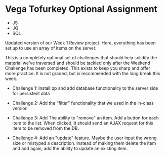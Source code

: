 Vega Tofurkey Optional Assignment
===

- JS
- JQ
- SQL

Updated version of our Week 1 Review project. Here, everything has been set up to use an array of items on the server. 

This is a completely optional set of challenges that should help solidify the material we've traversed and should be tackled only after the Weekend Challenge has been completed. This exists to keep you sharp and offer more practice. It is not graded, but is recommended with the long break this week. 

- Challenge 1: Install pp and add database functionality to the server side for persistent data

- Challenge 2: Add the "filter" functionality that we used in the in-class version

- Challenge 3: Add The ability to "remove" an item. Add a button for each item to the list. When clicked, it should send an AJAX request for this item to be removed from the DB.

- Challenge 4: Add an "update" feature. Maybe the user input the wrong size or mistyped a description. Instead of making them delete the item and add again, add the ability to update an existing item.
